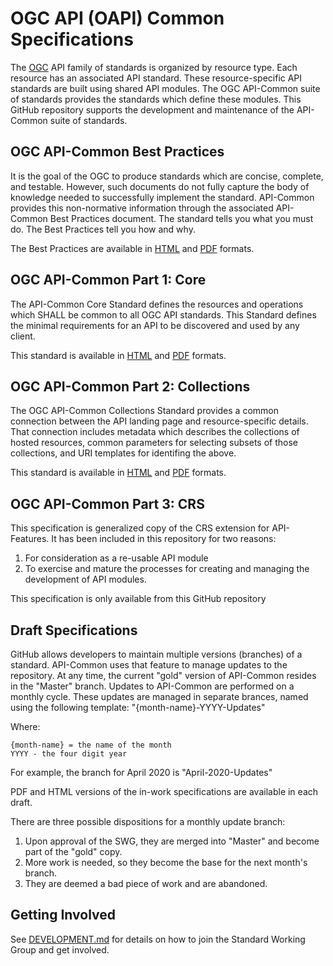 # OGC API (OAPI) Common Specifications

The [OGC](http://opengeospatial.org) API family of standards is organized by resource type. Each resource has an associated API standard. These resource-specific API standards are built using shared API modules. The OGC API-Common suite of standards provides the standards which define these modules. This GitHub repository supports the development and maintenance of the API-Common suite of standards.

## OGC API-Common Best Practices

It is the goal of the OGC to produce standards which are concise, complete, and testable. However, such documents do not fully capture the body of knowledge needed to successfully implement the standard. API-Common provides this non-normative information through the associated API-Common Best Practices document. The standard tells you what you must do. The Best Practices tell you how and why.

The Best Practices are available in [HTML](https://github.com/opengeospatial/oapi_common/blob/October-2019-Update/19-072BP.html) and [PDF](https://github.com/opengeospatial/oapi_common/blob/October-2019-Update/19-072BP.pdf) formats.

## OGC API-Common Part 1: Core

The API-Common Core Standard defines the resources and operations which SHALL be common to all OGC API standards. This Standard defines the minimal requirements for an API to be discovered and used by any client.

This standard is available in [HTML](http://docs.opengeospatial.org/DRAFTS/19-072.pdf) and [PDF](http://docs.opengeospatial.org/DRAFTS/19-072.html) formats.

## OGC API-Common Part 2: Collections

The OGC API-Common Collections Standard provides a common connection between the API landing page and resource-specific details. That connection includes metadata which describes the collections of hosted resources, common parameters for selecting subsets of those collections, and URI templates for identifing the above.

This standard is available in [HTML](http://docs.opengeospatial.org/DRAFTS/20-024.pdf) and [PDF](http://docs.opengeospatial.org/DRAFTS/20-024.html) formats.

## OGC API-Common Part 3: CRS

This specification is generalized copy of the CRS extension for API-Features. It has been included in this repository for two reasons:

1) For consideration as a re-usable API module
2) To exercise and mature the processes for creating and managing the development of API modules.

This specification is only available from this GitHub repository

## Draft Specifications

GitHub allows developers to maintain multiple versions (branches) of a standard. API-Common uses that feature to manage updates to the repository. At any time, the current "gold" version of API-Common resides in the "Master" branch. Updates to API-Common are performed on a monthly cycle. These updates are managed in separate brances, named using the following template: "{month-name}-YYYY-Updates"
 
 Where:
 
    {month-name} = the name of the month
    YYYY - the four digit year

For example, the branch for April 2020 is "April-2020-Updates"
    
PDF and HTML versions of the in-work specifications are available in each draft.

There are three possible dispositions for a monthly update branch:

1) Upon approval of the SWG, they are merged into "Master" and become part of the "gold" copy.
2) More work is needed, so they become the base for the next month's branch.
3) They are deemed a bad piece of work and are abandoned.

 ## Getting Involved

See [DEVELOPMENT.md](DEVELOPMENT.md) for details on how to join the Standard Working Group and get involved.



